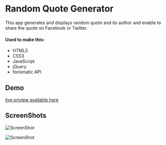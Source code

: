 # Random Quote Generator
This app generates and displays random quote and its author and enable to share the quote on Facebook or Twitter.

#### Used to make this:
* HTML5
* CSS3
* JavaScript
* jQuery
* forismatic API

## Demo
<a href="https://borecki.github.io/quote_generator/">live priview available here</a>

## ScreenShots
![ScreenShot](http://i.imgur.com/zeZ7elf.jpg)

![ScreenShot](http://i.imgur.com/9kAH5ZA.jpg)